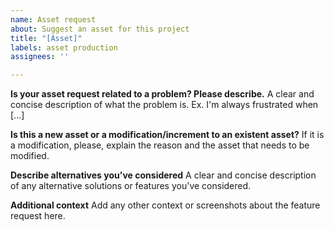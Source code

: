 ```yaml
---
name: Asset request
about: Suggest an asset for this project
title: "[Asset]"
labels: asset production
assignees: ''

---
```


**Is your asset request related to a problem? Please describe.**
A clear and concise description of what the problem is. Ex. I'm always frustrated when [...]

**Is this a new asset or a modification/increment to an existent asset?**
If it is a modification, please, explain the reason and the asset that needs to be modified.

**Describe alternatives you've considered**
A clear and concise description of any alternative solutions or features you've considered.

**Additional context**
Add any other context or screenshots about the feature request here.
